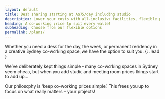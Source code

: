 ```yaml
---
layout: default
title: Desk sharing starting at A$75/day including studio
description: Lower your costs with all-inclusive facilities, flexible plans, free high speed WiFi, creative hub of Sydney inner west.
heading: A co-working price to suit every wallet
subheading: Choose from our flexible options
permalink: /plans/
---
```


Whether you need a desk for the day, the week, or permanent residency in a creative Sydney co-working space, we have the option to suit you.
{: .lead }

We’ve deliberately kept things simple – many co-working spaces in Sydney seem cheap, but when you add studio and meeting room prices things start to add up&hellip;

Our philosophy is ‘keep co-working prices simple’. This frees you up to focus on what really matters – your projects!